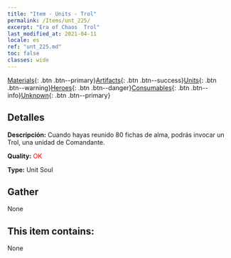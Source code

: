 ```yaml
---
title: "Item - Units - Trol"
permalink: /Items/unt_225/
excerpt: "Era of Chaos  Trol"
last_modified_at: 2021-04-11
locale: es
ref: "unt_225.md"
toc: false
classes: wide
---
```

 [Materials](/es/Items/){: .btn .btn--primary}[Artifacts](/es/Items/Artifacts/){: .btn .btn--success}[Units](/es/Items/Units/){: .btn .btn--warning}[Heroes](/es/Items/Heroes/){: .btn .btn--danger}[Consumables](/es/Items/Consumables/){: .btn .btn--info}[Unknown](/es/Items/Unknown/){: .btn .btn--primary}

## Detalles
 **Descripción:** Cuando hayas reunido 80 fichas de alma, podrás invocar un Trol, una unidad de Comandante.

 **Quality:** <span style="color: #FF0000">OK</span>

 **Type:** Unit Soul

## Gather

  None

## This item contains:

  None

